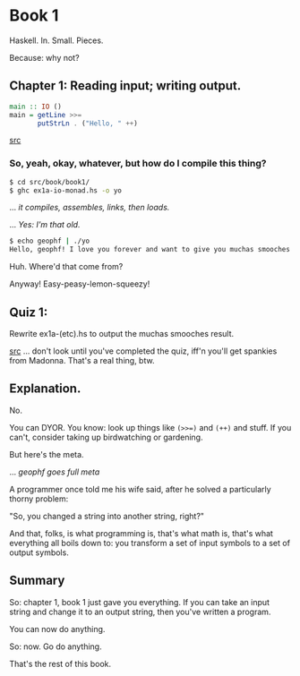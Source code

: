 # Book 1

Haskell.
In.
Small.
Pieces.

Because: why not?

## Chapter 1: Reading input; writing output. 


```Haskell
main :: IO ()
main = getLine >>= 
       putStrLn . ("Hello, " ++)
```

[src](/src/book/book1/ex1a-io-monad.hs)

### So, yeah, okay, whatever, but how do I compile this thing?

```bash
$ cd src/book/book1/
$ ghc ex1a-io-monad.hs -o yo
```

... *it compiles, assembles, links, then loads.*

... *Yes: I'm that old.*

```bash
$ echo geophf | ./yo
Hello, geophf! I love you forever and want to give you muchas smooches!
```

Huh. Where'd that come from?

Anyway! Easy-peasy-lemon-squeezy!

## Quiz 1:

Rewrite ex1a-(etc).hs to output the muchas smooches result.

[src](/src/book/book1/quizzy1-muchas-smooches.hs) ... don't look until you've 
completed the quiz, iff'n you'll get spankies from Madonna. That's a real thing,
btw.

## Explanation.

No.

You can DYOR. You know: look up things like `(>>=)` and `(++)` and stuff. If
you can't, consider taking up birdwatching or gardening.

But here's the meta.

... *geophf goes full meta*

A programmer once told me his wife said, after he solved a particularly thorny
problem:

"So, you changed a string into another string, right?"

And that, folks, is what programming is, that's what math is, that's what
everything all boils down to: you transform a set of input symbols to a set
of output symbols.

## Summary

So: chapter 1, book 1 just gave you everything. If you can take an input string
and change it to an output string, then you've written a program.

You can now do anything.

So: now. Go do anything.

That's the rest of this book.

